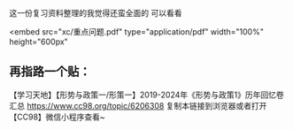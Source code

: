 这一份复习资料整理的我觉得还蛮全面的 可以看看

<embed 
    src="xc/重点问题.pdf" 
    type="application/pdf" 
    width="100%" 
    height="600px"
>

## 再指路一个贴：
【学习天地】【形势与政策一/形策一】2019-2024年《形势与政策1》历年回忆卷汇总 https://www.cc98.org/topic/6206308 复制本链接到浏览器或者打开【CC98】微信小程序查看~